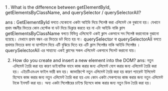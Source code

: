 1 . What is the difference between getElementById, getElementsByClassName, and querySelector / querySelectorAll?

ans : GetElementById বলতে   যেকোনো একটা আইডি দিয়ে সিলেক্ট করা এলিমেন্ট কে বুঝানো হয়। যেখানে প্রথম বন্ধনীর ভিতরে কোন হেস্টেক বা ডট দিয়ে ডিক্লার করতে হয় না এটা আইডি নাকি ক্লাস getElementsByClassName বলতে বিভিন্ন এলিমেন্টে একই ক্লাস  একসাথে সব সিলেক্ট করানোকে বুঝানো হয়েছে। যেখানে প্রথম বন্ধন এর ভিতরে ডট দিতে হয় না। querySelector  বা querySelectorAll বলতে প্রথমার ভিতরে কমা বা হ্যাশট্যাগ দিয়ে এটি বুঝিয়ে দিতে হয় এটি ক্লাস  সিলেক্টর নাকি আইডি সিলেক্টর । querySelectorAll  এর সাহায্যে একই ক্লাসের সকল এলিমেন্ট  একসাথে সিলেট করানো যায়।

2. How do you create and insert a new element into the DOM?
ans: নতুন এলিমেন্ট তৈরি করা হয় কারণ ডাইনামিক ভাবে  কাজ করার জন্য এলিমেন্ট যোগ করার জন্য এলিমেন্ট তৈরি করা হয়।  এইচটিএমএল ফাইল ভারী কম হয়। জাভাস্ক্রিপ্টে নতুন এলিমেন্ট তৈরি করা হয় কারণ প্যারেন্ট ইলিমেন্ট হিসেবে কাজ করার জন্য নতুন এলিমেন্ট তৈরি করা হয় এবং কোন একটা সেকশনের কাজ করার জন্য নতুন এলিমেন্ট টাকে ইনসার্ট করা হয়। অন্য একটা সিলেক্টরের চাইল্ড হিসেবে কাজ করার জন্য নতুন ডিভ তৈরি করা হয়।